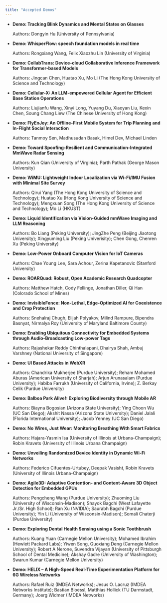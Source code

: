 ```yaml
---
title: "Accepted Demos"
---
```


- **Demo: Tracking Blink Dynamics and Mental States on Glasses**

  Authors: Dongyin Hu (University of Pennsylvania)

- **Demo: WhisperFlow: speech foundation models in real time**

  Authors: Rongxiang Wang, Felix Xiaozhu Lin (University of Virginia)

- **Demo: CollabTrans: Device-cloud Collaborative Inference Framework for Transformer-based Models**

  Authors: Jingcan Chen, Huatao Xu, Mo Li (The Hong Kong University of Science and Technology)

- **Demo: Cellular-X: An LLM-empowered Cellular Agent for Efficient Base Station Operations**

  Authors: Liujianfu Wang, Xinyi Long, Yuyang Du, Xiaoyan Liu, Kexin Chen, Soung Chang Liew (The Chinese University of Hong Kong)

- **Demo: FlyEnJoy: An Offline-First Mobile System for Trip Planning and In-Flight Social Interaction**

  Authors: Tanmoy Sen, Madhusudan Basak, Himel Dev, Michael Linden

- **Demo: Toward Spoofing-Resilient and Communication-Integrated MmWave Radar Sensing**

  Authors: Kun Qian (University of Virginia); Parth Pathak (George Mason University)

- **Demo: WiMU: Lightweight Indoor Localization via Wi-Fi/IMU Fusion with Minimal Site Survey**

  Authors: Qirui Yang (The Hong Kong University of Science and Technology); Huatao Xu (Hong Kong University of Science and Technology); Mengxuan Song (The Hong Kong University of Science and Technology); Mo Li (HKUST)

- **Demo: Liquid Identification via Vision-Guided mmWave Imaging and LLM Reasoning**

  Authors: Bo Liang (Peking University); JingZhe Peng (Beijing Jiaotong University); Xingyuming Liu (Peking Univerisity); Chen Gong, Chenren Xu (Peking University)

- **Demo: Low-Power Onboard Computer Vision for IoT Cameras**

  Authors: Chae Young Lee, Sara Achour, Zerina Kapetanovic (Stanford University)

- **Demo: ROARQuad: Robust, Open Academic Research Quadcopter**

  Authors: Matthew Hatch, Cody Fellinge, Jonathan Diller, Qi Han (Colorado School of Mines)

- **Demo: InvisibleFence: Non-Lethal, Edge-Optimized AI for Coexistence and Crop Protection**

  Authors: Snehalraj Chugh, Elijah Polyakov, Milind Rampure, Bipendra Basnyat, Nirmalya Roy (University of Maryland Baltimore County)

- **Demo: Enabling Ubiquitous Connectivity for Embedded Systems through Audio-Broadcasting Low-power Tags**

  Authors: Rajashekar Reddy Chinthalapani, Dhairya Shah, Ambuj Varshney (National University of Singapore)

- **Demo: UI Based Attacks in WebXR**

  Authors: Chandrika Mukherjee (Purdue University); Reham Mohamed Aburas (American University of Sharjah); Arjun Arunasalam (Purdue University); Habiba Farrukh (University of California, Irvine); Z. Berkay Celik (Purdue University)

- **Demo: Balboa Park Alive!: Exploring Biodiversity through Mobile AR**

  Authors: Biayna Bogosian (Arizona State University); Ying Choon Wu (UC San Diego); Akshit Nassa (Arizona State University); Daniel Jalali (Florida International University); Jacob Yenney (UC San Diego)

- **Demo: No Wires, Just Wear: Monitoring Breathing With Smart Fabrics**

  Authors: Hajara-Yasmin Isa (University of Illinois at Urbana-Champaign); Robin Kravets (University of Illinois Urbana Champaign)

- **Demo: Unveiling Randomized Device Identity in Dynamic Wi-Fi Networks**

  Authors: Federico Cifuentes-Urtubey, Deepak Vasisht, Robin Kravets (University of Illinois Urbana-Champaign)

- **Demo: Agile3D: Adaptive Contention- and Content-Aware 3D Object Detection for Embedded GPUs**

  Authors: Pengcheng Wang (Purdue University); Zhuoming Liu (University of Wisconsin-Madison); Shayok Bagchi (West Lafayette Jr./Sr. High School); Ran Xu (NVIDIA); Saurabh Bagchi (Purdue University); Yin Li (University of Wisconsin-Madison); Somali Chaterji (Purdue University)

- **Demo: Exploring Dental Health Sensing using a Sonic Toothbrush**

  Authors: Kuang Yuan (Carnegie Mellon University); Mohamed Ibrahim (Hewlett Packard Labs); Yiwen Song, Guoxiang Deng (Carnegie Mellon University); Robert A Nerone, Suvendra Vijayan (University of Pittsburgh School of Dental Medicine); Akshay Gadre (University of Washington); Swarun Kumar (Carnegie Mellon University)

- **Demo: HELIX – A High-Speed Real-Time Experimentation Platform for 6G Wireless Networks**

  Authors: Rafael Ruiz (IMDEA Networks); Jesus O. Lacruz (IMDEA Networks Institute); Bastian Bloessl, Matthias Hollick (TU Darmstadt, Germany); Joerg Widmer (IMDEA Networks)
